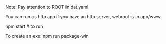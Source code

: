 

Note: Pay attention to ROOT in dat.yaml

You can run as http app if you have an http server, webroot is in app/www

npm start # to run

To create an exe:
npm run package-win



